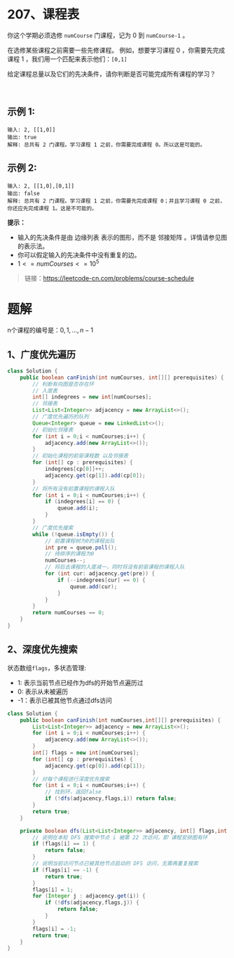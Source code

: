 # 207、课程表
你这个学期必须选修 `numCourse` 门课程，记为 0 到 `numCourse-1` 。

在选修某些课程之前需要一些先修课程。 例如，想要学习课程 0 ，你需要先完成课程 1 ，我们用一个匹配来表示他们：`[0,1]`

给定课程总量以及它们的先决条件，请你判断是否可能完成所有课程的学习？

 

## 示例 1:
```
输入: 2, [[1,0]] 
输出: true
解释: 总共有 2 门课程。学习课程 1 之前，你需要完成课程 0。所以这是可能的。
```
## 示例 2:
```
输入: 2, [[1,0],[0,1]]
输出: false
解释: 总共有 2 门课程。学习课程 1 之前，你需要先完成​课程 0；并且学习课程 0 之前，你还应先完成课程 1。这是不可能的。
```

**提示：**

- 输入的先决条件是由 边缘列表 表示的图形，而不是 邻接矩阵 。详情请参见图的表示法。
- 你可以假定输入的先决条件中没有重复的边。
- $1 <= numCourses <= 10^5$


> 链接：https://leetcode-cn.com/problems/course-schedule

# 题解
n个课程的编号是：$0,1,...,n-1$
## 1、广度优先遍历
```java
class Solution {
    public boolean canFinish(int numCourses, int[][] prerequisites) {
        // 判断有向图是否存在环
        // 入度表
        int[] indegrees = new int[numCourses];
        // 邻接表
        List<List<Integer>> adjacency = new ArrayList<>();
        // 广度优先遍历的队列
        Queue<Integer> queue = new LinkedList<>();
        // 初始化邻接表
        for (int i = 0;i < numCourses;i++) {
            adjacency.add(new ArrayList<>());
        }
        // 初始化课程的前驱课程数 以及邻接表
        for (int[] cp : prerequisites) {
            indegrees[cp[0]]++;
            adjacency.get(cp[1]).add(cp[0]);
        }
        // 将所有没有前置课程的课程入队
        for (int i = 0;i < numCourses;i++) {
            if (indegrees[i] == 0) {
                queue.add(i);
            }
        }
        // 广度优先搜索
        while (!queue.isEmpty()) {
            // 前置课程树为0的课程出队
            int pre = queue.poll();
            // 待排序的课程为0
            numCourses--;
            // 将后去课程的入度减一，同时将没有前驱课程的课程入队
            for (int cur: adjacency.get(pre)) {
                if (--indegrees[cur] == 0) {
                    queue.add(cur);
                }
            }
        }
        return numCourses == 0;
    }
}
```
## 2、深度优先搜索
状态数组`flags`，多状态管理:
- 1: 表示当前节点已经作为dfs的开始节点遍历过
- 0: 表示从未被遍历
- -1：表示已被其他节点通过dfs访问
```java
class Solution {
    public boolean canFinish(int numCourses,int[][] prerequisites) {
        List<List<Integer>> adjacency = new ArrayList<>();
        for (int i = 0;i < numCourses;i++) {
            adjacency.add(new ArrayList<>());
        }
        int[] flags = new int[numCourses];
        for (int[] cp : prerequisites) {
            adjacency.get(cp[0]).add(cp[1]);
        }
        // 对每个课程进行深度优先搜索
        for (int i = 0;i < numCourses;i++) {
            // 找到环，返回false
            if (!dfs(adjacency,flags,i)) return false;
        }
        return true;
    }

    private boolean dfs(List<List<Integer>> adjacency, int[] flags,int i) {
        // 说明在本轮 DFS 搜索中节点 i 被第 22 次访问，即 课程安排图有环 
        if (flags[i] == 1) {
            return false;
        }
        // 说明当前访问节点已被其他节点启动的 DFS 访问，无需再重复搜索
        if (flags[i] == -1) {
            return true;
        }
        flags[i] = 1;
        for (Integer j : adjacency.get(i)) {
            if (!dfs(adjacency,flags,j)) {
                return false;
            }
        }
        flags[i] = -1;
        return true;
    }
}
```
